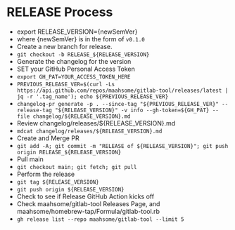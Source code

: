 # RELEASE Process

- export RELEASE_VERSION={newSemVer}
- where {newSemVer} is in the form of `v0.1.0`
- Create a new branch for release.
- `git checkout -b RELEASE_${RELEASE_VERSION}`
- Generate the changelog for the version
- SET your GitHub Personal Access Token
- `export GH_PAT=YOUR_ACCESS_TOKEN_HERE`
- `PREVIOUS_RELEASE_VER=$(curl -Ls https://api.github.com/repos/maahsome/gitlab-tool/releases/latest | jq -r '.tag_name'); echo ${PREVIOUS_RELEASE_VER}`
- `changelog-pr generate -p . --since-tag "${PREVIOUS_RELEASE_VER}" --release-tag "${RELEASE_VERSION}" -v info --gh-token=${GH_PAT} --file changelog/${RELEASE_VERSION}.md`
- Review changelog/releases/${RELEASE_VERSION}.md
- `mdcat changelog/releases/${RELEASE_VERSION}.md`
- Create and Merge PR
- `git add -A; git commit -m "RELEASE of ${RELEASE_VERSION}"; git push origin RELEASE_${RELEASE_VERSION}`
- Pull main
- `git checkout main; git fetch; git pull`
- Perform the release
- `git tag ${RELEASE_VERSION}`
- `git push origin ${RELEASE_VERSION}`
- Check to see if Release GitHub Action kicks off
- Check maahsome/gitlab-tool Releases Page, and maahsome/homebrew-tap/Formula/gitlab-tool.rb
- `gh release list --repo maahsome/gitlab-tool --limit 5`